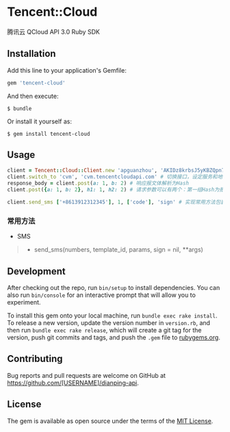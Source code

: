 # Tencent::Cloud

腾讯云 QCloud API 3.0 Ruby SDK

## Installation

Add this line to your application's Gemfile:

```ruby
gem 'tencent-cloud'
```

And then execute:

    $ bundle

Or install it yourself as:

    $ gem install tencent-cloud

## Usage

```ruby
client = Tencent::Cloud::Client.new 'apguanzhou', 'AKIDz8krbsJ5yKBZQpn74WFkmLPx3*******', 'Gu5t9xGARNpq86cd98joQYCN3*******', SmsSdkAppid: 1234567890
client.switch_to 'cvm', 'cvm.tencentcloudapi.com' # 切换接口，设定服务和地址
response_body = client.post(a: 1, b: 2) # 响应报文体解析为Hash
client.post({a: 1, b: 2}, h1: 1, h2: 2) # 请求参数可以有两个：第一组Hash为报文体，第二组为头部

client.send_sms ['+8613912312345'], 1, ['code'], 'sign' # 实现常用方法包装

```

### 常用方法

* SMS
> * send_sms(numbers, template_id, params, sign = nil, **args)

## Development

After checking out the repo, run `bin/setup` to install dependencies. You can also run `bin/console` for an interactive prompt that will allow you to experiment.

To install this gem onto your local machine, run `bundle exec rake install`. To release a new version, update the version number in `version.rb`, and then run `bundle exec rake release`, which will create a git tag for the version, push git commits and tags, and push the `.gem` file to [rubygems.org](https://rubygems.org).

## Contributing

Bug reports and pull requests are welcome on GitHub at https://github.com/[USERNAME]/dianping-api.

## License

The gem is available as open source under the terms of the [MIT License](https://opensource.org/licenses/MIT).
